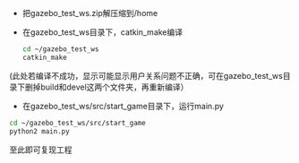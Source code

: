 * 把gazebo_test_ws.zip解压缩到/home
* 在gazebo_test_ws目录下，catkin_make编译

  ```bash
  cd ~/gazebo_test_ws
  catkin_make
  ```
(此处若编译不成功，显示可能显示用户关系问题不正确，可在gazebo_test_ws目录下删掉build和devel这两个文件夹，再重新编译）
* 在gazebo_test_ws/src/start_game目录下，运行main.py

```bash
cd ~/gazebo_test_ws/src/start_game
python2 main.py
```
至此即可复现工程
